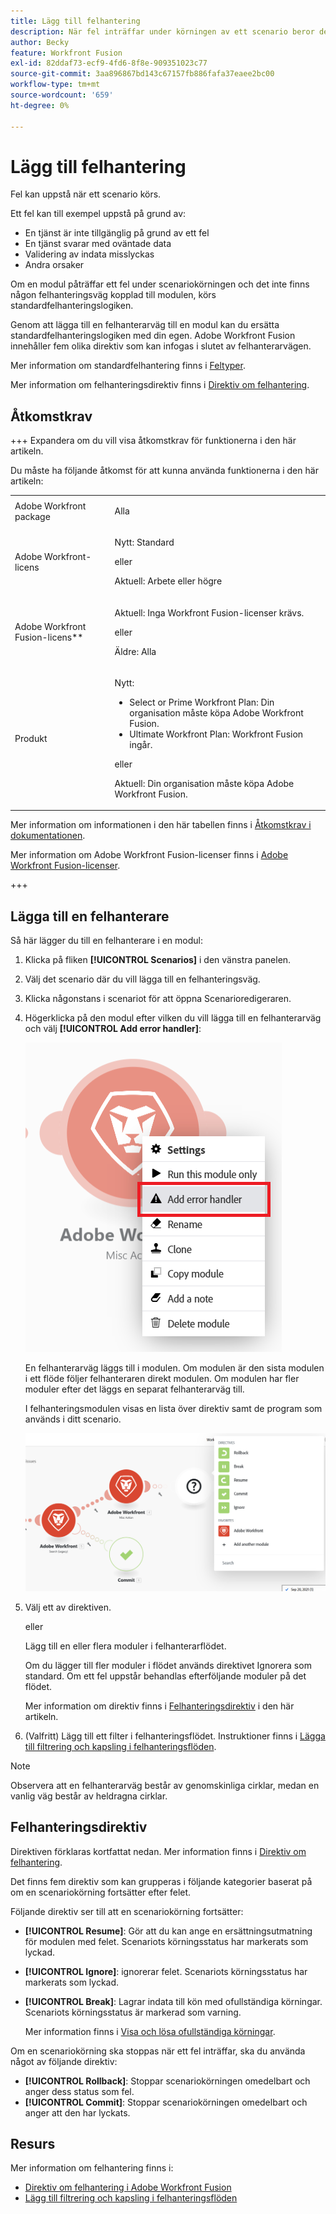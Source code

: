 ```yaml
---
title: Lägg till felhantering
description: När fel inträffar under körningen av ett scenario beror det oftast på att en tjänst inte är tillgänglig på grund av ett fel, att en tjänst svarar med oväntade data eller att valideringen av indata misslyckas.
author: Becky
feature: Workfront Fusion
exl-id: 82ddaf73-ecf9-4fd6-8f8e-909351023c77
source-git-commit: 3aa896867bd143c67157fb886fafa37eaee2bc00
workflow-type: tm+mt
source-wordcount: '659'
ht-degree: 0%

---
```


# Lägg till felhantering

Fel kan uppstå när ett scenario körs.

Ett fel kan till exempel uppstå på grund av:

* En tjänst är inte tillgänglig på grund av ett fel
* En tjänst svarar med oväntade data
* Validering av indata misslyckas
* Andra orsaker

Om en modul påträffar ett fel under scenariokörningen och det inte finns någon felhanteringsväg kopplad till modulen, körs standardfelhanteringslogiken.

Genom att lägga till en felhanterarväg till en modul kan du ersätta standardfelhanteringslogiken med din egen. Adobe Workfront Fusion innehåller fem olika direktiv som kan infogas i slutet av felhanterarvägen.

Mer information om standardfelhantering finns i [Feltyper](/help/workfront-fusion/references/errors/error-processing.md).

Mer information om felhanteringsdirektiv finns i [Direktiv om felhantering](/help/workfront-fusion/references/errors/directives-for-error-handling.md).

## Åtkomstkrav

+++ Expandera om du vill visa åtkomstkrav för funktionerna i den här artikeln.

Du måste ha följande åtkomst för att kunna använda funktionerna i den här artikeln:

<table style="table-layout:auto">
 <col> 
 <col> 
 <tbody> 
  <tr> 
   <td role="rowheader">Adobe Workfront package 
   <td> <p>Alla</p> </td> 
  </tr> 
  <tr data-mc-conditions=""> 
   <td role="rowheader">Adobe Workfront-licens</td> 
   <td> <p>Nytt: Standard</p><p>eller</p><p>Aktuell: Arbete eller högre</p> </td> 
  </tr> 
  <tr> 
   <td role="rowheader">Adobe Workfront Fusion-licens**</td> 
   <td>
   <p>Aktuell: Inga Workfront Fusion-licenser krävs.</p>
   <p>eller</p>
   <p>Äldre: Alla </p>
   </td> 
  </tr> 
  <tr> 
   <td role="rowheader">Produkt</td> 
   <td>
   <p>Nytt:</p> <ul><li>Select or Prime Workfront Plan: Din organisation måste köpa Adobe Workfront Fusion.</li><li>Ultimate Workfront Plan: Workfront Fusion ingår.</li></ul>
   <p>eller</p>
   <p>Aktuell: Din organisation måste köpa Adobe Workfront Fusion.</p>
   </td> 
  </tr>
 </tbody> 
</table>

Mer information om informationen i den här tabellen finns i [Åtkomstkrav i dokumentationen](/help/workfront-fusion/references/licenses-and-roles/access-level-requirements-in-documentation.md).

Mer information om Adobe Workfront Fusion-licenser finns i [Adobe Workfront Fusion-licenser](/help/workfront-fusion/set-up-and-manage-workfront-fusion/licensing-operations-overview/license-automation-vs-integration.md).

+++

## Lägga till en felhanterare

Så här lägger du till en felhanterare i en modul:

1. Klicka på fliken **[!UICONTROL Scenarios]** i den vänstra panelen.
1. Välj det scenario där du vill lägga till en felhanteringsväg.
1. Klicka någonstans i scenariot för att öppna Scenarioredigeraren.
1. Högerklicka på den modul efter vilken du vill lägga till en felhanterarväg och välj **[!UICONTROL Add error handler]**:

   ![Felhanterarväg](assets/error-handler-route.png)

   En felhanterarväg läggs till i modulen. Om modulen är den sista modulen i ett flöde följer felhanteraren direkt modulen. Om modulen har fler moduler efter det läggs en separat felhanterarväg till.

   I felhanteringsmodulen visas en lista över direktiv samt de program som används i ditt scenario.

   ![Felflöde](assets/error-route.png)

1. Välj ett av direktiven.

   eller

   Lägg till en eller flera moduler i felhanterarflödet.

   Om du lägger till fler moduler i flödet används direktivet Ignorera som standard. Om ett fel uppstår behandlas efterföljande moduler på det flödet.

   Mer information om direktiv finns i [Felhanteringsdirektiv](#error-handling-directives) i den här artikeln.

1. (Valfritt) Lägg till ett filter i felhanteringsflödet. Instruktioner finns i [Lägga till filtrering och kapsling i felhanteringsflöden](/help/workfront-fusion/create-scenarios/config-error-handling/advanced-error-handling.md).

>[!NOTE]
>
>Observera att en felhanterarväg består av genomskinliga cirklar, medan en vanlig väg består av heldragna cirklar.

## Felhanteringsdirektiv

Direktiven förklaras kortfattat nedan. Mer information finns i [Direktiv om felhantering](/help/workfront-fusion/references/errors/directives-for-error-handling.md).

Det finns fem direktiv som kan grupperas i följande kategorier baserat på om en scenariokörning fortsätter efter felet.

Följande direktiv ser till att en scenariokörning fortsätter:

* **[!UICONTROL Resume]**: Gör att du kan ange en ersättningsutmatning för modulen med felet. Scenariots körningsstatus har markerats som lyckad.
* **[!UICONTROL Ignore]**: ignorerar felet. Scenariots körningsstatus har markerats som lyckad.
* **[!UICONTROL Break]**: Lagrar indata till kön med ofullständiga körningar. Scenariots körningsstatus är markerad som varning.

  Mer information finns i [Visa och lösa ofullständiga körningar](/help/workfront-fusion/manage-scenarios/view-and-resolve-incomplete-executions.md).

Om en scenariokörning ska stoppas när ett fel inträffar, ska du använda något av följande direktiv:

* **[!UICONTROL Rollback]**: Stoppar scenariokörningen omedelbart och anger dess status som fel.
* **[!UICONTROL Commit]**: Stoppar scenariokörningen omedelbart och anger att den har lyckats.

## Resurs

Mer information om felhantering finns i:

* [Direktiv om felhantering i Adobe Workfront Fusion](/help/workfront-fusion/references/errors/directives-for-error-handling.md)
* [Lägg till filtrering och kapsling i felhanteringsflöden](/help/workfront-fusion/create-scenarios/config-error-handling/advanced-error-handling.md)
